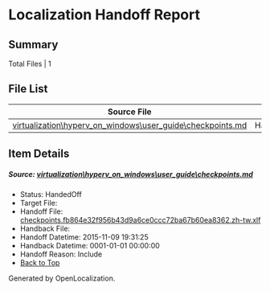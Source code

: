 # <a name='report-top'></a> Localization Handoff Report

## Summary
 Total Files | 1

## File List
 Source File | Status | Details 
 ----------- | ------ | ------- 
 [virtualization\hyperv_on_windows\user_guide\checkpoints.md](https://github.com/OpenLocalizationOrg/hyperVTest/blob/6c7bba4f531365e804a63e81e254d75ae73611a6/virtualization/hyperv_on_windows/user_guide/checkpoints.md) | HandedOff | [Details](#bcfc3d1bbd1a6dba522674bd0525a4a83c6b1cb8185)

## Item Details
##### <a name='bcfc3d1bbd1a6dba522674bd0525a4a83c6b1cb8185'></a> Source: [virtualization\hyperv_on_windows\user_guide\checkpoints.md](https://github.com/OpenLocalizationOrg/hyperVTest/blob/6c7bba4f531365e804a63e81e254d75ae73611a6/virtualization/hyperv_on_windows/user_guide/checkpoints.md)
* Status: HandedOff
* Target File: 
* Handoff File: [checkpoints.fb864e32f956b43d9a6ce0ccc72ba67b60ea8362.zh-tw.xlf](https://github.com/OpenLocalizationOrg/olhandoff/blob/ebd2679456ff2efdb0ab0293b2541940f5254f66/ol-handoff/OpenLocalizationOrg/hyperVTest.zh-tw/master/checkpoints.fb864e32f956b43d9a6ce0ccc72ba67b60ea8362.zh-tw.xlf)
* Handback File: 
* Handoff Datetime: 2015-11-09 19:31:25
* Handback Datetime: 0001-01-01 00:00:00
* Handoff Reason: Include
* [Back to Top](#report-top)


Generated by OpenLocalization.
